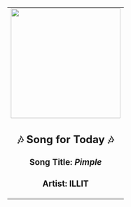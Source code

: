 <!-- Start random song -->
  <div align="center">
   <table>
    <tr>
     <td>
      <div align="center">
       <div>
        <a href="https://open.spotify.com/track/1ZPwN2BYeKssfv4avkzyKI" id="link" target="_blank">
         <img src="https://i.scdn.co/image/ab67616d0000b273fc2fffae3025fbc540b98f34" style="width: 250px;"/>
        </a>
       </div>
       <div style="text-align: center;">
        <h2>
         🎶 Song for Today 🎶
        </h2>
        <h3>
         Song Title:
         <em id="title">
          Pimple
         </em>
        </h3>
        <h3>
         Artist:
         <span id="artist">
          ILLIT
         </span>
        </h3>
       </div>
      </div>
     </td>
    </tr>
   </table>
  </div>
<!-- End random song -->
